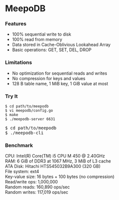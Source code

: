 MeepoDB
=======

### Features
+ 100% sequential write to disk
+ 100% read from memory
+ Data stored in Cache-Oblivious Lookahead Array
+ Basic operations: GET, SET, DEL, DROP

### Limitations
+ No optimization for sequential reads and writes
+ No compression for keys and values
+ 128 B table name, 1 MiB key, 1 GiB value at most 

### Try It
<pre><code>$ cd path/to/meepodb
$ vi meepodb/config.go
$ make
$ ./meepodb-server 6631</code></pre>
<pre>$ cd path/to/meepodb
$ ./meepodb-cli<code></code></pre>

### Benchmark
CPU: Intel(R) Core(TM) i5 CPU       M 450  @ 2.40GHz  
RAM: 6 GiB of DDR3 at 1067 MHz, 3 MiB of L3 cache  
ATA Disk: Hitachi HTS545032B9A300 (320 GB)  
File system: ext4  
Key-value size: 16 bytes + 100 bytes (no compression)  
Read/write ops: 1,000,000  
Random reads: 160,890 ops/sec  
Random writes: 117,019 ops/sec  
